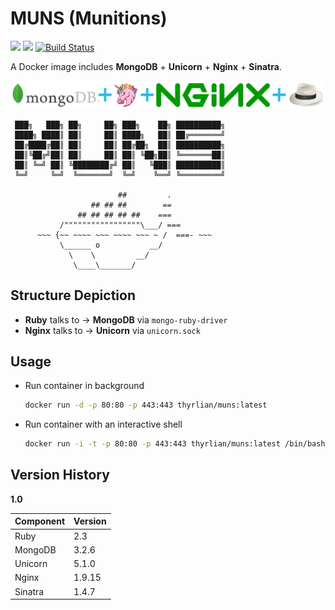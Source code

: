 # MUNS (Munitions)

[![](https://img.shields.io/badge/Docker%20Hub-info-blue.svg)](https://hub.docker.com/r/thyrlian/muns/)
[![](https://badge.imagelayers.io/thyrlian/muns:latest.svg)](https://imagelayers.io/?images=thyrlian/muns:latest)
[![Build Status](https://travis-ci.org/thyrlian/MUNS.svg?branch=master)](https://travis-ci.org/thyrlian/MUNS)

A Docker image includes **MongoDB** + **Unicorn** + **Nginx** + **Sinatra**.

<img src="https://github.com/thyrlian/MUNS/blob/master/MUNS.png">

```
 ███╗   ███╗ ██╗     ██╗ ███╗    ██╗ ██████████╗
 ████╗ ████║ ██║     ██║ ████╗   ██║ ██╔═══════╝
 ██╔████╔██║ ██║     ██║ ██╔██╗  ██║ ██████████╗
 ██║╚██╔╝██║ ██║     ██║ ██║ ╚██╗██║ ╚═══════██║
 ██║ ╚═╝ ██║ ╚████████╔╝ ██║   ╚███║ ██████████║
 ╚═╝     ╚═╝  ╚═══════╝  ╚═╝    ╚══╝ ╚═════════╝

                        ##         .
                  ## ## ##        ==
               ## ## ## ## ##    ===
           /"""""""""""""""""\___/ ===
      ~~~ {~~ ~~~~ ~~~ ~~~~ ~~~ ~ /  ===- ~~~
           \______ o           __/
             \    \         __/
              \____\_______/
```

## Structure Depiction
* **Ruby** talks to -> **MongoDB** via `mongo-ruby-driver`
* **Nginx** talks to -> **Unicorn** via `unicorn.sock`

## Usage

* Run container in background
    ```bash
    docker run -d -p 80:80 -p 443:443 thyrlian/muns:latest
    ```

* Run container with an interactive shell
    ```bash
    docker run -i -t -p 80:80 -p 443:443 thyrlian/muns:latest /bin/bash
    ```

## Version History

**1.0**

Component | Version
--------- | -------
Ruby | 2.3
MongoDB | 3.2.6
Unicorn | 5.1.0
Nginx | 1.9.15
Sinatra | 1.4.7
